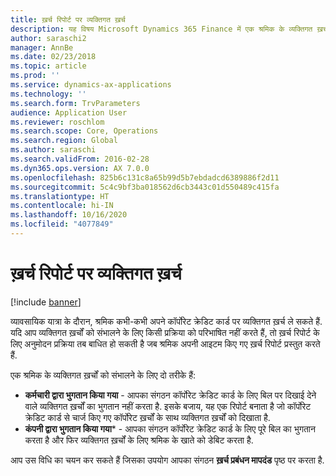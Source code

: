 ```yaml
---
title: ख़र्च रिपोर्ट पर व्यक्तिगत ख़र्च
description: यह विषय Microsoft Dynamics 365 Finance में एक श्रमिक के व्यक्तिगत ख़र्चों को संभालने के लिए दो तरीकों को बताता है.
author: saraschi2
manager: AnnBe
ms.date: 02/23/2018
ms.topic: article
ms.prod: ''
ms.service: dynamics-ax-applications
ms.technology: ''
ms.search.form: TrvParameters
audience: Application User
ms.reviewer: roschlom
ms.search.scope: Core, Operations
ms.search.region: Global
ms.author: saraschi
ms.search.validFrom: 2016-02-28
ms.dyn365.ops.version: AX 7.0.0
ms.openlocfilehash: 825b6c131c8a65b99d5b7ebdadcd6389886f2d11
ms.sourcegitcommit: 5c4c9bf3ba018562d6cb3443c01d550489c415fa
ms.translationtype: HT
ms.contentlocale: hi-IN
ms.lasthandoff: 10/16/2020
ms.locfileid: "4077849"
---
```

# <a name="personal-expenses-on-an-expense-report"></a>ख़र्च रिपोर्ट पर व्यक्तिगत ख़र्च

[!include [banner](../includes/banner.md)]

व्यावसायिक यात्रा के दौरान, श्रमिक कभी-कभी अपने कॉर्पोरेट क्रेडिट कार्ड पर व्यक्तिगत ख़र्च ले सकते हैं. यदि आप व्यक्तिगत ख़र्चों को संभालने के लिए किसी प्रक्रिया को परिभाषित नहीं करते हैं, तो ख़र्च रिपोर्ट के लिए अनुमोदन प्रक्रिया तब बाधित हो सकती है जब श्रमिक अपनी आइटम किए गए ख़र्च रिपोर्ट प्रस्तुत करते हैं. 

एक श्रमिक के व्यक्तिगत ख़र्चों को संभालने के लिए दो तरीके हैं:

- **कर्मचारी द्वारा भुगतान किया गया** - आपका संगठन कॉर्पोरेट क्रेडिट कार्ड के लिए बिल पर दिखाई देने वाले व्यक्तिगत ख़र्चों का भुगतान नहीं करता है. इसके बजाय, यह एक रिपोर्ट बनाता है जो कॉर्पोरेट क्रेडिट कार्ड से चार्ज किए गए कॉर्पोरेट ख़र्चों के साथ व्यक्तिगत ख़र्चों को दिखाता है.
- **कंपनी द्वारा भुगतान किया गया*** - आपका संगठन कॉर्पोरेट क्रेडिट कार्ड के लिए पूरे बिल का भुगतान करता है और फिर व्यक्तिगत ख़र्चों के लिए श्रमिक के खाते को डेबिट करता है.

आप उस विधि का चयन कर सकते हैं जिसका उपयोग आपका संगठन **ख़र्च प्रबंधन मापदंड** पृष्ठ पर करता है.
